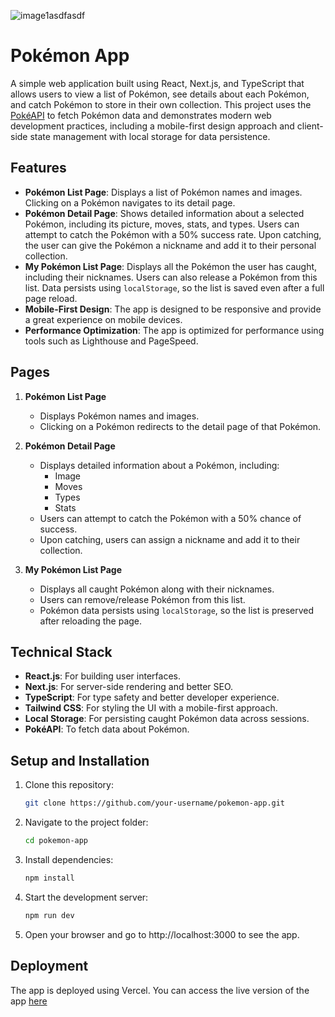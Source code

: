
![image1asdfasdf](https://github.com/user-attachments/assets/479c8eda-05c4-4a8b-9647-fca593b37e5d)


# Pokémon App

A simple web application built using React, Next.js, and TypeScript that allows users to view a list of Pokémon, see details about each Pokémon, and catch Pokémon to store in their own collection. This project uses the [PokéAPI](https://pokeapi.co/) to fetch Pokémon data and demonstrates modern web development practices, including a mobile-first design approach and client-side state management with local storage for data persistence.

## Features

- **Pokémon List Page**: Displays a list of Pokémon names and images. Clicking on a Pokémon navigates to its detail page.
- **Pokémon Detail Page**: Shows detailed information about a selected Pokémon, including its picture, moves, stats, and types. Users can attempt to catch the Pokémon with a 50% success rate. Upon catching, the user can give the Pokémon a nickname and add it to their personal collection.
- **My Pokémon List Page**: Displays all the Pokémon the user has caught, including their nicknames. Users can also release a Pokémon from this list. Data persists using `localStorage`, so the list is saved even after a full page reload.
- **Mobile-First Design**: The app is designed to be responsive and provide a great experience on mobile devices.
- **Performance Optimization**: The app is optimized for performance using tools such as Lighthouse and PageSpeed.

## Pages

1. **Pokémon List Page**  
   - Displays Pokémon names and images.
   - Clicking on a Pokémon redirects to the detail page of that Pokémon.

2. **Pokémon Detail Page**  
   - Displays detailed information about a Pokémon, including:
     - Image
     - Moves
     - Types
     - Stats
   - Users can attempt to catch the Pokémon with a 50% chance of success.
   - Upon catching, users can assign a nickname and add it to their collection.

3. **My Pokémon List Page**  
   - Displays all caught Pokémon along with their nicknames.
   - Users can remove/release Pokémon from this list.
   - Pokémon data persists using `localStorage`, so the list is preserved after reloading the page.

## Technical Stack

- **React.js**: For building user interfaces.
- **Next.js**: For server-side rendering and better SEO.
- **TypeScript**: For type safety and better developer experience.
- **Tailwind CSS**: For styling the UI with a mobile-first approach.
- **Local Storage**: For persisting caught Pokémon data across sessions.
- **PokéAPI**: To fetch data about Pokémon.

## Setup and Installation

1. Clone this repository:
   ```bash
   git clone https://github.com/your-username/pokemon-app.git
   ```

2. Navigate to the project folder:
    ```bash
    cd pokemon-app
    ```

3. Install dependencies:
    ```bash
    npm install
    ```

4. Start the development server:
    ```bash
    npm run dev
    ```
5. Open your browser and go to http://localhost:3000 to see the app.

## Deployment
The app is deployed using Vercel. You can access the live version of the app [here](https://pokemon-app-gold-xi.vercel.app/)
